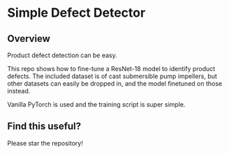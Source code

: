 # Simple Defect Detector

## Overview
Product defect detection can be easy.

This repo shows how to fine-tune a ResNet-18 model to identify product defects. The included dataset is of cast submersible pump impellers, but other datasets can easily be dropped in, and the model finetuned on those instead.

Vanilla PyTorch is used and the training script is super simple.

## Find this useful?
Please star the repository!